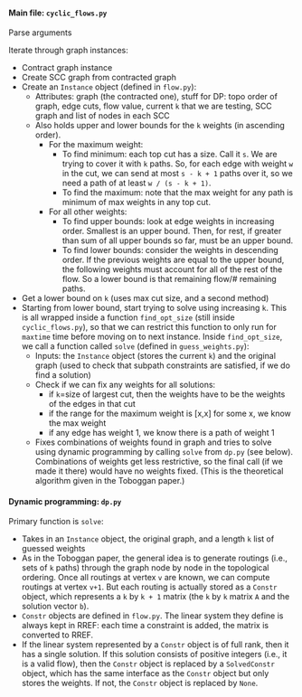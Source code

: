 #### Main file: `cyclic_flows.py`

Parse arguments

Iterate through graph instances:
* Contract graph instance
* Create SCC graph from contracted graph
* Create an `Instance` object (defined in `flow.py`):
   * Attributes: graph (the contracted one), stuff for DP: topo order of
            graph, edge cuts, flow value, current `k` that we are testing,
            SCC graph and list of nodes in each SCC
    * Also holds upper and lower bounds for the `k` weights (in ascending
        order).
        * For the maximum weight:
            * To find minimum: each top cut has a size. Call it `s`. We are trying
                to cover it with `k` paths. So, for each edge  with weight `w` in the cut, we can
                send at most `s - k + 1` paths over it, so we need a path of at
                least `w / (s - k + 1)`.
            * To find the maximum: note that the max weight for any path is minimum
                of max weights in any top cut.
        * For all other weights:
            * To find upper bounds: look at edge weights in increasing order.
                Smallest is an upper bound. Then, for rest, if greater than sum
                of all upper bounds so far, must be an upper bound.
            * To find lower bounds: consider the weights in descending order.
                If the previous weights are equal to the upper bound, the
                following weights must account for all of the rest of the flow.
                So a lower bound is that remaining flow/# remaining paths.
* Get a lower bound on `k` (uses max cut size, and a second method)
* Starting from lower bound, start trying to solve using increasing `k`. This
    is all wrapped inside a function `find_opt_size` (still inside
    `cyclic_flows.py`), so that we can restrict this function to only run for
    `maxtime` time before moving on to next instance. Inside `find_opt_size`,
    we call a function called `solve` (defined in `guess_weights.py`):
    * Inputs: the `Instance` object (stores the current `k`) and the original
        graph (used to check that subpath constraints are satisfied, if we do
        find a solution)
    * Check if we can fix any weights for all
        solutions:
        * if `k`=size of largest cut, then the weights have to be the weights
            of the edges in that cut
        * if the range for the maximum weight is [x,x] for some x, we know the
            max weight
        * if any edge has weight 1, we know there is a path of weight 1
    * Fixes combinations of weights found in graph and tries to solve using dynamic
        programming by calling `solve` from `dp.py` (see below). Combinations
        of weights get less restrictive, so the final call (if we made it
        there) would have no weights fixed. (This is the theoretical algorithm
        given in the Toboggan paper.)

#### Dynamic programming: `dp.py`

Primary function is `solve`:
* Takes in an `Instance` object, the original graph, and a length `k` list of guessed
    weights
* As in the Toboggan paper, the general idea is to generate routings (i.e.,
    sets of `k` paths) through the graph node by node in the topological
    ordering. Once all routings at vertex `v` are known, we can compute
    routings at vertex `v+1`. But each routing is actually stored as a `Constr`
    object, which represents a `k` by `k + 1` matrix (the `k` by `k` matrix `A`
    and the solution vector `b`).
* `Constr` objects are defined in `flow.py`. The linear system they define is
    always kept in RREF: each time a constraint is added, the matrix is
    converted to RREF.
* If the linear system represented by a `Constr` object is of full rank, then
    it has a single solution. If this solution consists of positive integers
    (i.e., it is a valid flow), then the `Constr` object is replaced by a
    `SolvedConstr` object, which has the same interface as the `Constr` object
    but only stores the weights. If not, the `Constr` object is replaced by
    `None`.
